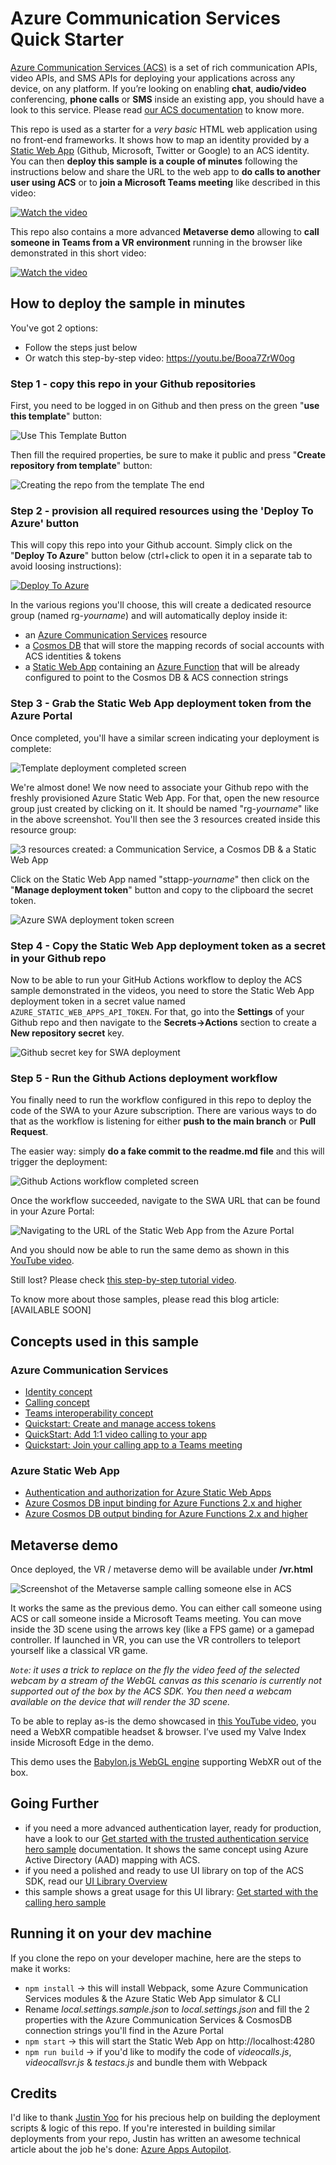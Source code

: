 # Azure Communication Services Quick Starter 

[Azure Communication Services (ACS)](https://azure.microsoft.com/en-us/services/communication-services) is a set of rich communication APIs, video APIs, and SMS APIs for deploying your applications across any device, on any platform. If you’re looking on enabling **chat**, **audio/video** conferencing, **phone calls** or **SMS** inside an existing app, you should have a look to this service. Please read [our ACS documentation](https://docs.microsoft.com/en-us/azure/communication-services/) to know more. 

This repo is used as a starter for a _very basic_ HTML web application using no front-end frameworks. It shows how to map an identity provided by a [Static Web App](https://docs.microsoft.com/en-us/azure/static-web-apps/overview) (Github, Microsoft, Twitter or Google) to an ACS identity. You can then **deploy this sample is a couple of minutes** following the instructions below and share the URL to the web app to **do calls to another user using ACS** or to **join a Microsoft Teams meeting** like described in this video: 

[![Watch the video](https://img.youtube.com/vi/Jbf50SL1ceI/0.jpg)](https://youtu.be/Jbf50SL1ceI)

This repo also contains a more advanced **Metaverse demo** allowing to **call someone in Teams from a VR environment** running in the browser like demonstrated in this short video: 

[![Watch the video](https://img.youtube.com/vi/Wd4qNeLV_P8/0.jpg)](https://youtu.be/Wd4qNeLV_P8)

## How to deploy the sample in minutes

You've got 2 options:
- Follow the steps just below
- Or watch this step-by-step video: https://youtu.be/Booa7ZrW0og

### Step 1 - copy this repo in your Github repositories

First, you need to be logged in on Github and then press on the green "**use this template**" button:

![Use This Template Button](./images/acsquicktesttemplatebutton.jpg)

Then fill the required properties, be sure to make it public and press "**Create repository from template**" button:

![Creating the repo from the template](./images/acsquicktesttemplatebutton002.jpg)
The end

### Step 2 - provision all required resources using the 'Deploy To Azure' button

This will copy this repo into your Github account. Simply click on the "**Deploy To Azure**" button below (ctrl+click to open it in a separate tab to avoid loosing instructions):

[![Deploy To Azure](https://raw.githubusercontent.com/Azure/azure-quickstart-templates/master/1-CONTRIBUTION-GUIDE/images/deploytoazure.svg?sanitize=true)](https://portal.azure.com/#create/Microsoft.Template/uri/https%3A%2F%2Fraw.githubusercontent.com%2Fdavrous%2Facsauth%2Fmain%2Finfra%2Fazuredeploy.json)

In the various regions you'll choose, this will create a dedicated resource group (named rg-*yourname*) and will automatically deploy inside it:

- an [Azure Communication Services](https://docs.microsoft.com/en-us/azure/communication-services/) resource 
- a [Cosmos DB](https://docs.microsoft.com/en-us/azure/cosmos-db/) that will store the mapping records of social accounts with ACS identities & tokens
- a [Static Web App](https://docs.microsoft.com/en-us/azure/static-web-apps/) containing an [Azure Function](https://docs.microsoft.com/en-us/azure/azure-functions/) that will be already configured to point to the Cosmos DB & ACS connection strings 

### Step 3 - Grab the Static Web App deployment token from the Azure Portal

Once completed, you'll have a similar screen indicating your deployment is complete:

![Template deployment completed screen](./images/acsquicktesttemplatebutton004.jpg)

We're almost done! We now need to associate your Github repo with the freshly provisioned Azure Static Web App. For that, open the new resource group just created by clicking on it. It should be named "rg-*yourname*" like in the above screenshot. You'll then see the 3 resources created inside this resource group:

![3 resources created: a Communication Service, a Cosmos DB & a Static Web App](./images/acsquicktesttemplatebutton005.jpg)

Click on the Static Web App named "sttapp-*yourname*" then click on the "**Manage deployment token**" button and copy to the clipboard the secret token.

![Azure SWA deployment token screen](./images/acsquicktesttemplatebutton006.jpg)

### Step 4 - Copy the Static Web App deployment token as a secret in your Github repo

Now to be able to run your GitHub Actions workflow to deploy the ACS sample demonstrated in the videos, you need to store the Static Web App deployment token in a secret value named `AZURE_STATIC_WEB_APPS_API_TOKEN`. For that, go into the **Settings** of your Github repo and then navigate to the **Secrets->Actions** section to create a **New repository secret** key.

![Github secret key for SWA deployment](./images/acsquicktesttemplatebutton007.jpg)

### Step 5 - Run the Github Actions deployment workflow

You finally need to run the workflow configured in this repo to deploy the code of the SWA to your Azure subscription. There are various ways to do that as the workflow is listening for either **push to the main branch** or **Pull Request**.

The easier way: simply **do a fake commit to the readme.md file** and this will trigger the deployment:

![Github Actions workflow completed screen](./images/acsquicktesttemplatebutton009.jpg)

Once the workflow succeeded, navigate to the SWA URL that can be found in your Azure Portal:

![Navigating to the URL of the Static Web App from the Azure Portal](./images/acsquicktesttemplatebutton008.jpg)

And you should now be able to run the same demo as shown in this [YouTube video](https://youtu.be/Jbf50SL1ceI).

Still lost? Please check [this step-by-step tutorial video](https://youtu.be/Booa7ZrW0og).

To know more about those samples, please read this blog article: [AVAILABLE SOON]

## Concepts used in this sample
### Azure Communication Services
- [Identity concept](https://docs.microsoft.com/en-us/azure/communication-services/concepts/identity-model)
- [Calling concept](https://docs.microsoft.com/en-us/azure/communication-services/concepts/voice-video-calling/about-call-types)
- [Teams interoperability concept](https://docs.microsoft.com/en-us/azure/communication-services/concepts/teams-interop)
- [Quickstart: Create and manage access tokens](https://docs.microsoft.com/en-us/azure/communication-services/quickstarts/access-tokens?pivots=programming-language-javascript)
- [QuickStart: Add 1:1 video calling to your app](https://docs.microsoft.com/en-us/azure/communication-services/quickstarts/voice-video-calling/get-started-with-video-calling)
- [Quickstart: Join your calling app to a Teams meeting](https://docs.microsoft.com/en-us/azure/communication-services/quickstarts/voice-video-calling/get-started-teams-interop)

### Azure Static Web App
- [Authentication and authorization for Azure Static Web Apps](https://docs.microsoft.com/en-us/azure/static-web-apps/authentication-authorization)
- [Azure Cosmos DB input binding for Azure Functions 2.x and higher](https://docs.microsoft.com/en-us/azure/azure-functions/functions-bindings-cosmosdb-v2-input)
- [Azure Cosmos DB output binding for Azure Functions 2.x and higher](https://docs.microsoft.com/en-us/azure/azure-functions/functions-bindings-cosmosdb-v2-output)

## Metaverse demo
Once deployed, the VR / metaverse demo will be available under **/vr.html**

![Screenshot of the Metaverse sample calling someone else in ACS](./images/acsmetaversesample.jpg)

It works the same as the previous demo. You can either call someone using ACS or call someone inside a Microsoft Teams meeting. You can move inside the 3D scene using the arrows key (like a FPS game) or a gamepad controller. If launched in VR, you can use the VR controllers to teleport yourself like a classical VR game. 

*`Note`: it uses a trick to replace on the fly the video feed of the selected webcam by a stream of the WebGL canvas as this scenario is currently not supported out of the box by the ACS SDK. You then need a webcam available on the device that will render the 3D scene.*

To be able to replay as-is the demo showcased in [this YouTube video](https://youtu.be/Wd4qNeLV_P8), you need a WebXR compatible headset & browser. I’ve used my Valve Index inside Microsoft Edge in the demo. 

This demo uses the [Babylon.js WebGL engine](https://www.babylonjs.com) supporting WebXR out of the box. 

## Going Further

- if you need a more advanced authentication layer, ready for production, have a look to our [Get started with the trusted authentication service hero sample](https://docs.microsoft.com/en-us/azure/communication-services/samples/trusted-auth-sample) documentation. It shows the same concept using Azure Active Directory (AAD) mapping with ACS. 
- if you need a polished and ready to use UI library on top of the ACS SDK, read our [UI Library Overview](https://docs.microsoft.com/en-us/azure/communication-services/concepts/ui-library/ui-library-overview?pivots=platform-web)
- this sample shows a great usage for this UI library: [Get started with the calling hero sample](https://docs.microsoft.com/en-us/azure/communication-services/samples/calling-hero-sample)

## Running it on your dev machine

If you clone the repo on your developer machine, here are the steps to make it works:

- ```npm install``` -> this will install Webpack, some Azure Communication Services modules & the Azure Static Web App simulator & CLI
- Rename *local.settings.sample.json* to *local.settings.json* and fill the 2 properties with the Azure Communication Services & CosmosDB connection strings you'll find in the Azure Portal
- ```npm start``` -> this will start the Static Web App on http://localhost:4280 
- ```npm run build``` -> if you'd like to modify the code of *videocalls.js*, *videocallsvr.js* & *testacs.js* and bundle them with Webpack

## Credits

I'd like to thank [Justin Yoo](https://twitter.com/justinchronicle) for his precious help on building the deployment scripts & logic of this repo. If you're interested in building similar deployments from your repo, Justin has written an awesome technical article about the job he's done: [Azure Apps Autopilot](https://dev.to/azure/azure-apps-autopilot-2ag8). 

